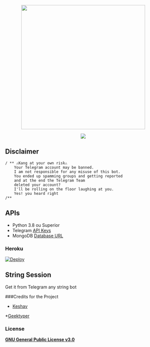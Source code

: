 <p align="center">
<a href="https://t.me/RabbitxUserbot"><img src="https://telegra.ph//file/2eaa580b342a1b81342fe.jpg" width="400" height="400"/>
</p>
<p align="center">
<a href="https://t.me/rabbitxuserbot"><img src="https://img.shields.io/badge/Join-Telegram%20Group-red.svg?style=flat-square&logo=Telegram"></a>

</p>

## Disclaimer
```
/ ** ⚠️Kang at your own risk⚠️
    Your Telegram account may be banned.
    I am not responsible for any misuse of this bot.
    You ended up spamming groups and getting reported
    and at the end the Telegram Team
    deleted your account?
    I'll be rolling on the floor laughing at you.
    Yes! you heard right
/**
```

## APIs 
* Python 3.8 ou Superior
* Telegram [API Keys](https://my.telegram.org/apps)
* MongoDB [Database URL](https://cloud.mongodb.com/)

### Heroku
[![Deploy](https://www.herokucdn.com/deploy/button.svg)](https://heroku.com/deploy?template=https://github.com/Geektyper/Rabbitx-ub)

## String Session

Get it from Telegram any string bot

###Credits for the Project
* [Keshav](https://github.com/ShutupKeshav)

*[Geektyper](https://GitHub.com/Geektyper)

###  License
[**GNU General Public License v3.0**](https://github.com/Geektyper/RabbitX-ub/License)
